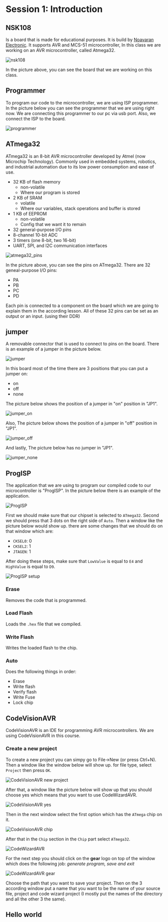 # Session 1: Introduction

## NSK108

Is a board that is made for educational purposes.
It is build by [Noavaran Electronic](http://www.ne-ir.com/).
It supports AVR and MCS-51 microcontroller,
In this class we are working on an AVR microcontroller,
called Atmega32.

![nsk108](figures/nsk108.jpg)

In the picture above, you can see the board that we are
working on this class.

## Programmer

To program our code to the microcontroller, we are
using ISP programmer. In the picture below you can
see the programmer that we are using right now.
We are connecting this programmer to our pc via usb
port.
Also, we connect the ISP to the board.

![programmer](figures/programmer.jpg)

## ATmega32

ATmega32 is an 8-bit AVR microcontroller developed
by Atmel (now Microchip Technology).
Commonly used in embedded systems, robotics,
and industrial automation due to its low power
consumption and ease of use.

* 32 KB of flash memory
    * non-volatile
    * Where our program is stored
* 2 KB of SRAM
    * volatile
    * Where our variables, stack operations and buffer is stored
* 1 KB of EEPROM
    * non-volatile
    * Config that we want it to remain
* 32 general-purpose I/O pins
* 8-channel 10-bit ADC
* 3 timers (one 8-bit, two 16-bit)
* UART, SPI, and I2C communication interfaces

![atmega32_pins](figures/atmega32_pins.png)

In the picture above, you can see the pins on
ATmega32.
There are 32 geneal-purpose I/O pins:

* PA
* PB
* PC
* PD

Each pin is connected to a component on the board
which we are going to explain them in the according
lesson.
All of these 32 pins can be set as an output or an input.
(using their DDR)

## jumper

A removable connector that is used to connect to pins
on the board. There is an example of a jumper in the picture
below.

![jumper](figures/jumper.jpg)

In this board most of the time there are 3 positions that
you can put a jumper on:

* on
* off
* none

The picture below shows the position of
a jumper in "on" position in "JP1".

![jumper_on](figures/jumper_on.jpg)

Also, The picture below shows the position of
a jumper in "off" position in "JP1".

![jumper_off](figures/jumper_off.jpg)

And lastly, The picture below has no jumper in "JP1".

![jumper_none](figures/jumper_none.jpg)

## ProgISP

The application that we are using to program our compiled
code to our microcontroller is "ProgISP". In the picture
below there is an example of the application.

![ProgISP](figures/progisp.jpg)

First we should make sure that our chipset is selected
to `ATmega32`. Second we should press that 3 dots on the
right side of `Auto`. Then a window like the picture below
would show up. there are some changes that we should do
on that window which are:

* `CKSEL0`: 0
* `CKSEL2`: 1
* `JTAGEN`: 1

After doing these steps, make sure that `LowValue` is
equal to `E4` and `HighValue` is equal to `D9`.

![ProgISP setup](figures/progisp_setup.jpg)

### Erase

Removes the code that is programmed.

### Load Flash

Loads the `.hex` file that we compiled.

### Write Flash

Writes the loaded flash to the chip.

### Auto

Does the following things in order:
* Erase
* Write flash
* Verify flash
* Write Fuse
* Lock chip

## CodeVisionAVR

CodeVisionAVR is an IDE for programming AVR microcontrollers.
We are using CodeVisionAVR in this course.

### Create a new project

To create a new project you can simpy go to File->New 
(or press Ctrl+N).
Then a window like the window below will show up.
for file type, select `Project` then press `OK`.

![CodeVisionAVR new project](figures/codevision_new_project.jpg)

After that, a window like the picture below will show
up that you should choose yes which means that you want
to use CodeWizardAVR.

![CodeVisionAVR yes](figures/codevision_codewizard_yes.jpg)

Then in the next window select the first option which
has the `ATmega` chip on it.

![CodeVisionAVR chip](figures/codevision_codewizard_wich_chip.jpg)

After that in the `Chip` section in the `Chip` part
select `ATmega32`.

![CodeWizardAVR](figures/codevision_codewizard.jpg)

For the next step you should click on the **gear** logo
on top of the window which does the following job: 
*generate program, save and exit*

![CodeWizardAVR gear](figures/codevision_codewizard_gear.jpg)

Choose the path that you want to save your project.
Then on the 3 according window put a name that you 
want to be the name of your source file, project and
code wizard project (I mostly put the names of the directory
and all the other 3 the same).

## Hello world